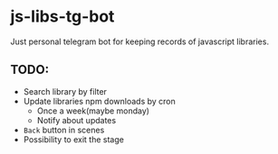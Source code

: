 # js-libs-tg-bot

Just personal telegram bot for keeping records of javascript libraries.

## TODO:

- Search library by filter
- Update libraries npm downloads by cron
  - Once a week(maybe monday)
  - Notify about updates
- `Back` button in scenes
- Possibility to exit the stage